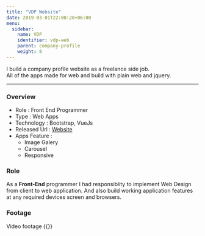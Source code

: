 ```yaml
---
title: "VDP Website"
date: 2019-03-01T22:00:20+06:00
menu:
  sidebar:
    name: VDP
    identifier: vdp-web
    parent: company-profile
    weight: 8
---
```


I build a company profile website as a freelance side job.  
All of the apps made for web and build with plain web and jquery.

---
### Overview
- Role : Front End Programmer
- Type : Web Apps
- Technology : Bootstrap, VueJs
- Released Url : [Website](https://www.vdpqatar.com/)
- Apps Feature : 
  - Image Galery
  - Carousel
  - Responsive

### Role
As a **Front-End** programmer I had responsiblity to implement Web Design from client to web application. And also build working application features at any required devices screen and browsers.


### Footage
Video footage
{{<youtube XogHeHERCh4>}}